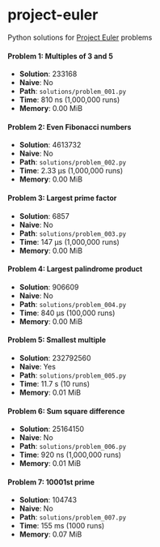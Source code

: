# project-euler

Python solutions for [Project Euler](https://projecteuler.net/) problems

#### Problem 1: Multiples of 3 and 5

- **Solution**: $233168$
- **Naive**: No
- **Path**: `solutions/problem_001.py`
- **Time**: 810&nbsp;ns (1,000,000 runs)
- **Memory**: 0.00&nbsp;MiB

#### Problem 2: Even Fibonacci numbers

- **Solution**: $4613732$
- **Naive**: No
- **Path**: `solutions/problem_002.py`
- **Time**: 2.33&nbsp;µs (1,000,000 runs)
- **Memory**: 0.00&nbsp;MiB

#### Problem 3: Largest prime factor

- **Solution**: $6857$
- **Naive**: No
- **Path**: `solutions/problem_003.py`
- **Time**: 147&nbsp;µs (1,000,000 runs)
- **Memory**: 0.00&nbsp;MiB

#### Problem 4: Largest palindrome product

- **Solution**: $906609$
- **Naive**: No
- **Path**: `solutions/problem_004.py`
- **Time**: 840&nbsp;µs (100,000 runs)
- **Memory**: 0.00&nbsp;MiB

#### Problem 5: Smallest multiple

- **Solution**: $232792560$
- **Naive**: Yes
- **Path**: `solutions/problem_005.py`
- **Time**: 11.7&nbsp;s (10 runs)
- **Memory**: 0.01&nbsp;MiB

#### Problem 6: Sum square difference

- **Solution**: $25164150$
- **Naive**: No
- **Path**: `solutions/problem_006.py`
- **Time**: 920&nbsp;ns (1,000,000 runs)
- **Memory**: 0.01&nbsp;MiB

#### Problem 7: 10001st prime

- **Solution**: $104743$
- **Naive**: No
- **Path**: `solutions/problem_007.py`
- **Time**: 155&nbsp;ms (1000 runs)
- **Memory**: 0.07&nbsp;MiB
